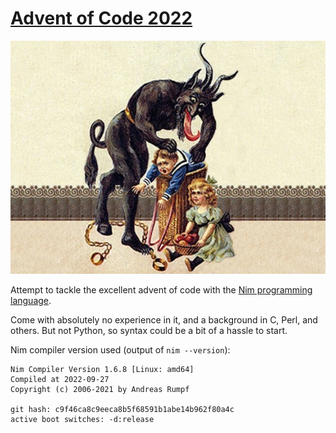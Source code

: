 # [Advent of Code 2022](https://adventofcode.com/2022)

![Krampus](/assets/krampus.jpg)

Attempt to tackle the excellent advent of code with the [Nim programming language](https://nim-lang.org/).

Come with absolutely no experience in it, and a background in C, Perl, and others. But not Python, so syntax could be a bit of a hassle to start.

Nim compiler version used (output of `nim --version`):

```
Nim Compiler Version 1.6.8 [Linux: amd64]
Compiled at 2022-09-27
Copyright (c) 2006-2021 by Andreas Rumpf

git hash: c9f46ca8c9eeca8b5f68591b1abe14b962f80a4c
active boot switches: -d:release
```